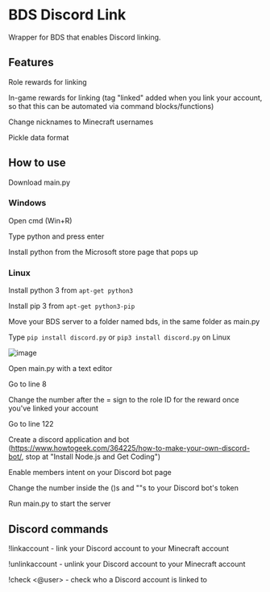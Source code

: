 # BDS Discord Link
Wrapper for BDS that enables Discord linking.
## Features
Role rewards for linking

In-game rewards for linking (tag "linked" added when you link your account, so that this can be automated via command blocks/functions)

Change nicknames to Minecraft usernames

Pickle data format

## How to use

Download main.py

### Windows

Open cmd (Win+R)

Type python and press enter

Install python from the Microsoft store page that pops up

### Linux

Install python 3 from ```apt-get python3```

Install pip 3 from ```apt-get python3-pip```

Move your BDS server to a folder named bds, in the same folder as main.py

Type ```pip install discord.py``` or ```pip3 install discord.py``` on Linux

![image](https://user-images.githubusercontent.com/62808970/111223661-58d7d480-85d5-11eb-8f30-2757dfef3643.png)


Open main.py with a text editor

Go to line 8

Change the number after the = sign to the role ID for the reward once you've linked your account

Go to line 122

Create a discord application and bot (https://www.howtogeek.com/364225/how-to-make-your-own-discord-bot/, stop at "Install Node.js and Get Coding")

Enable members intent on your Discord bot page

Change the number inside the ()s and ""s to your Discord bot's token

Run main.py to start the server

## Discord commands

!linkaccount - link your Discord account to your Minecraft account

!unlinkaccount - unlink your Discord account to your Minecraft account

!check <@user> - check who a Discord account is linked to
